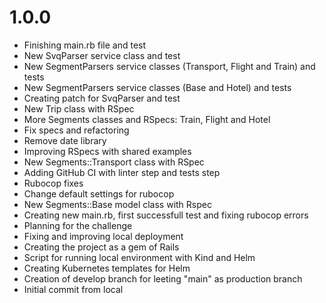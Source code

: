 # 1.0.0
* Finishing main.rb file and test
* New SvqParser service class and test
* New SegmentParsers service classes (Transport, Flight and Train) and tests
* New SegmentParsers service classes (Base and Hotel) and tests
* Creating patch for SvqParser and test
* New Trip class with RSpec
* More Segments classes and RSpecs: Train, Flight and Hotel
* Fix specs and refactoring
* Remove date library
* Improving RSpecs with shared examples
* New Segments::Transport class with RSpec
* Adding GitHub CI with linter step and tests step
* Rubocop fixes
* Change default settings for rubocop
* New Segments::Base model class with Rspec
* Creating new main.rb, first successfull test and fixing rubocop errors
* Planning for the challenge
* Fixing and improving local deployment
* Creating the project as a gem of Rails
* Script for running local environment with Kind and Helm
* Creating Kubernetes templates for Helm
* Creation of develop branch for leeting "main" as production branch
* Initial commit from local
